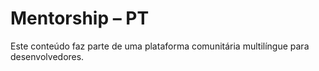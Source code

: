 # Mentorship – PT

Este conteúdo faz parte de uma plataforma comunitária multilíngue para desenvolvedores.